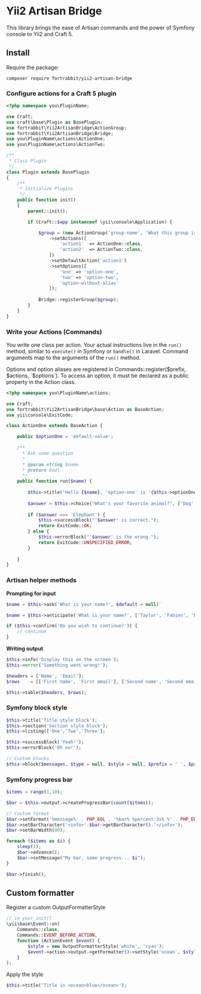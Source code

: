 # Yii2 Artisan Bridge

This library brings the ease of Artisan commands and the power of Symfony console to Yii2 and Craft 5.

## Install

Require the package:
```
composer require fortrabbit/yii2-artisan-bridge
```

### Configure actions for a Craft 5 plugin
```php
<?php namespace you\PluginName;

use Craft;
use craft\base\Plugin as BasePlugin;
use fortrabbit\Yii2ArtisanBridge\ActionGroup;
use fortrabbit\Yii2ArtisanBridge\Bridge;
use you\PluginName\actions\ActionOne;
use you\PluginName\actions\ActionTwo;

/**
 * Class Plugin
 */
class Plugin extends BasePlugin
{
    /**
     * Initialize Plugins
     */
    public function init()
    {
        parent::init();

        if (Craft::$app instanceof \yii\console\Application) {

            $group = (new ActionGroup('group-name', 'What this group is about.'))
                ->setActions([
                    'action1'  => ActionOne::class,
                    'action2'  => ActionTwo::class,
                ])
                ->setDefaultAction('action1')
                ->setOptions([
                    'one' => 'option-one',
                    'two' => 'option-two',
                    'option-without-alias'
                ]);
            
            Bridge::registerGroup($group);
        }
    }
}

```

### Write your Actions (Commands)

You write one class per action. Your actual instructions live in the `run()` method, similar to 
`execute()` in Symfony or `handle()` in Laravel. Command arguments map to the arguments of the `run()` method.

Options and option aliases are registered in Commands::register($prefix, $actions, `$options`). To access an option, 
it must be declared as a public property in the Action class. 

```php
<?php namespace you\PluginName\actions;

use Craft;
use fortrabbit\Yii2ArtisanBridge\base\Action as BaseAction;
use yii\console\ExitCode;

class ActionOne extends BaseAction {

    public $optionOne = 'default-value';
    
    /**
      * Ask some question
      *
      * @param string $name
      * @return bool
      */
    public function run($name) {
    
        $this->title("Hello {$name}, 'option-one' is '{$this->optionOne}'");
        
        $answer = $this->choice("What's your favorite animal?", ['Dog','Cat','Elephant']);
        
        if ($answer === 'Elephant') {
            $this->successBlock("'$answer' is correct.");
            return ExitCode::OK;
        } else {
            $this->errorBlock("'$answer' is the wrong.");
            return ExitCode::UNSPECIFIED_ERROR;
        }
    
    }
}   
```

### Artisan helper methods

**Prompting for input**

```php
$name = $this->ask('What is your name?', $default = null)`
```

```php
$name = $this->anticipate('What is your name?', ['Taylor', 'Fabien', 'Brad', 'Brandon']);
```

```php
if ($this->confirm('Do you wish to continue?')) {
    // continue
}
```


**Writing output**

```php
$this->info('Display this on the screen');
$this->error('Something went wrong!');
```

```php
$headers = ['Name', 'Email'];
$rows    = [['First name', 'First email'], ['Second name', 'Second email']];

$this->table($headers, $rows);
```



### Symfony block style

```php
$this->title('Title style block');
$this->section('Section style block');
$this->listing(['One','Two','Three'];

$this->successBlock('Yeah!');
$this->errorBlock('Oh no!');

// Custom blocks
$this->block($messages, $type = null, $style = null, $prefix = ' ', $padding = true, $escape = true);

```


### Symfony progress bar

```php
$items = range(1,10);

$bar = $this->output->createProgressBar(count($items));

// Custom format
$bar->setFormat('%message%' . PHP_EOL . '%bar% %percent:3s% %' . PHP_EOL . 'time:  %elapsed:6s%/%estimated:-6s%' . PHP_EOL.PHP_EOL);
$bar->setBarCharacter('<info>'.$bar->getBarCharacter().'</info>');
$bar->setBarWidth(80);

foreach ($items as $i) {
    sleep(1);
    $bar->advance();
    $bar->setMessage("My bar, some progress... $i");
}

$bar->finish();
```

## Custom formatter

Register a custom OutputFormatterStyle 
```php
// in your init()
\yii\base\Event::on(
    Commands::class,
    Commands::EVENT_BEFORE_ACTION,
    function (ActionEvent $event) {
        $style = new OutputFormatterStyle('white', 'cyan');
        $event->action->output->getFormatter()->setStyle('ocean', $style);
    }
);
```

Apply the style
```php
$this->title('Title in <ocean>blue</ocean>');
```
